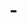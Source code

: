 # -<!DOCTYPE html>
<html lang="en">
<head>
    <meta charset="UTF-8">
    <meta name="viewport" content="width=device-width, initial-scale=1.0">
    <title>Tracking Clicks</title>
    <script>
        // ฟังก์ชันที่จะบันทึกข้อมูลเมื่อคลิก
        function trackClick(event) {
            event.preventDefault();  // ป้องกันการคลิกที่ลิงก์ (ไม่ให้ลิงก์ทำงานจริง)
            
            // ข้อมูลที่ต้องการเก็บ
            const userAgent = navigator.userAgent;  // ข้อมูลเกี่ยวกับบราวเซอร์
            const timestamp = new Date().toISOString();  // เวลาที่คลิก
            
            // กำหนด URL ของเซิร์ฟเวอร์ที่คุณจะส่งข้อมูลไป
            const serverURL = 'https://your-server.com/track';  // เปลี่ยนเป็น URL ของคุณ
            
            // ส่งข้อมูลไปยังเซิร์ฟเวอร์ (สามารถเปลี่ยนได้ตามต้องการ)
            fetch(serverURL, {
                method: 'POST',
                headers: {
                    'Content-Type': 'application/json',
                },
                body: JSON.stringify({
                    userAgent: userAgent,
                    timestamp: timestamp,
                }),
            })
            .then(response => response.json())
            .then(data => {
                console.log('Data sent successfully:', data);
            })
            .catch(error => {
                console.error('Error sending data:', error);
            });
            
            // หลังจากส่งข้อมูลแล้วให้เปิดลิงก์จริง
            window.location.href = event.target.href;
        }
    </script>
</head>
<body>
    <h1>Welcome to My Tracking Page</h1>
    <p>Click the link below to visit an external website:</p>
    
    <!-- ลิงก์ที่ผู้ใช้สามารถคลิกเพื่อทดสอบการติดตาม -->
    <a href="https://www.example.com" onclick="trackClick(event)">Visit Example Website</a>
</body>
</html>
